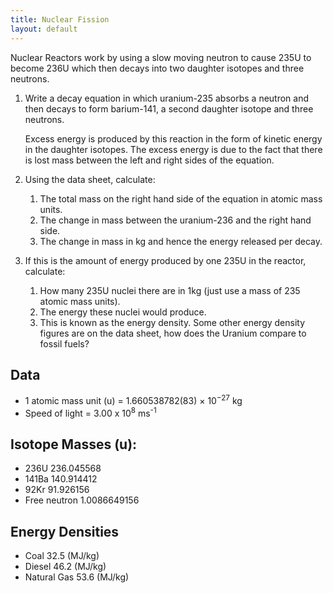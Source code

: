 ```yaml
---
title: Nuclear Fission
layout: default
---
```

Nuclear Reactors work by using a slow moving neutron to cause 235U to become 236U which then decays into two daughter isotopes and three neutrons.

1.  Write a decay equation in which uranium-235 absorbs a neutron and then decays to form barium-141, a second daughter isotope and three neutrons.

    Excess energy is produced by this reaction in the form of kinetic energy in the daughter isotopes.  The excess energy is due to the fact that there is lost mass between the left and right sides of the equation.

1. Using the data sheet, calculate:
    1. The total mass on the right hand side of the equation in atomic mass units.
    1. The change in mass between the uranium-236 and the right hand side.
    1. The change in mass in kg and hence the energy released per decay.

1. If this is the amount of energy produced by one 235U in the reactor, calculate:
    1. How many 235U nuclei there are in 1kg (just use a mass of 235 atomic mass units).
    1. The energy these nuclei would produce.
    1. This is known as the energy density.  Some other energy density figures are on the data sheet, how does the Uranium compare to fossil fuels?

## Data
* 1 atomic mass unit (u) = 1.660538782(83) × 10<sup>−27</sup> kg
* Speed of light = 3.00 x 10<sup>8</sup> ms<sup>-1</sup>

## Isotope Masses (u):
* 236U    236.045568
* 141Ba   140.914412
* 92Kr    91.926156
* Free neutron    1.0086649156

## Energy Densities
* Coal    32.5 (MJ/kg)
* Diesel  46.2 (MJ/kg)
* Natural Gas 53.6 (MJ/kg)


